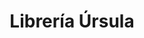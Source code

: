 ---
title: "Librería Úrsula"
url: /ciudad-autonoma-de-buenos-aires/libreria-ursula/
shop: Schreibwaren
---
